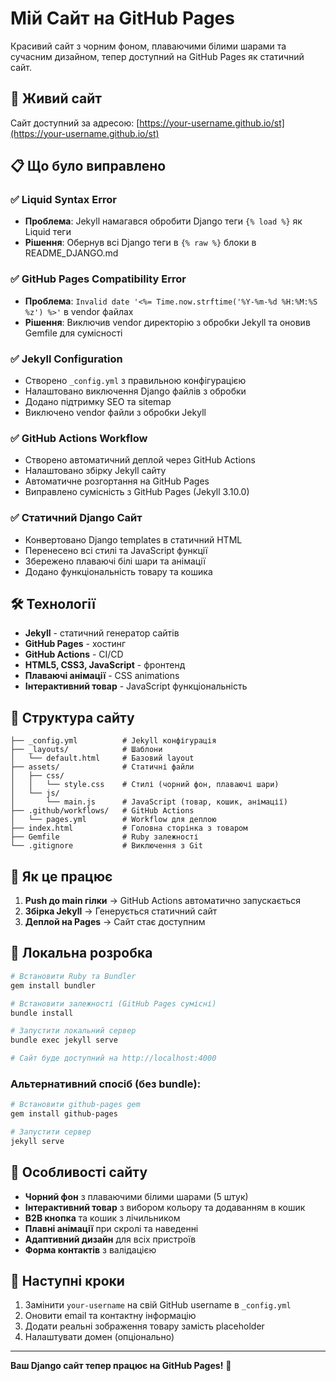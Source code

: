 # Мій Сайт на GitHub Pages

Красивий сайт з чорним фоном, плаваючими білими шарами та сучасним дизайном, тепер доступний на GitHub Pages як статичний сайт.

## 🚀 Живий сайт

Сайт доступний за адресою: [https://your-username.github.io/st](https://your-username.github.io/st)

## 📋 Що було виправлено

### ✅ Liquid Syntax Error
- **Проблема**: Jekyll намагався обробити Django теги `{% load %}` як Liquid теги
- **Рішення**: Обернув всі Django теги в `{% raw %}` блоки в README_DJANGO.md

### ✅ GitHub Pages Compatibility Error
- **Проблема**: `Invalid date '<%= Time.now.strftime('%Y-%m-%d %H:%M:%S %z') %>'` в vendor файлах
- **Рішення**: Виключив vendor директорію з обробки Jekyll та оновив Gemfile для сумісності

### ✅ Jekyll Configuration
- Створено `_config.yml` з правильною конфігурацією
- Налаштовано виключення Django файлів з обробки
- Додано підтримку SEO та sitemap
- Виключено vendor файли з обробки Jekyll

### ✅ GitHub Actions Workflow
- Створено автоматичний деплой через GitHub Actions
- Налаштовано збірку Jekyll сайту
- Автоматичне розгортання на GitHub Pages
- Виправлено сумісність з GitHub Pages (Jekyll 3.10.0)

### ✅ Статичний Django Сайт
- Конвертовано Django templates в статичний HTML
- Перенесено всі стилі та JavaScript функції
- Збережено плаваючі білі шари та анімації
- Додано функціональність товару та кошика

## 🛠 Технології

- **Jekyll** - статичний генератор сайтів
- **GitHub Pages** - хостинг
- **GitHub Actions** - CI/CD
- **HTML5, CSS3, JavaScript** - фронтенд
- **Плаваючі анімації** - CSS animations
- **Інтерактивний товар** - JavaScript функціональність

## 📁 Структура сайту

```
├── _config.yml          # Jekyll конфігурація
├── _layouts/            # Шаблони
│   └── default.html     # Базовий layout
├── assets/              # Статичні файли
│   ├── css/
│   │   └── style.css    # Стилі (чорний фон, плаваючі шари)
│   └── js/
│       └── main.js      # JavaScript (товар, кошик, анімації)
├── .github/workflows/   # GitHub Actions
│   └── pages.yml        # Workflow для деплою
├── index.html           # Головна сторінка з товаром
├── Gemfile              # Ruby залежності
└── .gitignore           # Виключення з Git
```

## 🚀 Як це працює

1. **Push до main гілки** → GitHub Actions автоматично запускається
2. **Збірка Jekyll** → Генерується статичний сайт
3. **Деплой на Pages** → Сайт стає доступним

## 🔧 Локальна розробка

```bash
# Встановити Ruby та Bundler
gem install bundler

# Встановити залежності (GitHub Pages сумісні)
bundle install

# Запустити локальний сервер
bundle exec jekyll serve

# Сайт буде доступний на http://localhost:4000
```

### Альтернативний спосіб (без bundle):

```bash
# Встановити github-pages gem
gem install github-pages

# Запустити сервер
jekyll serve
```

## 📝 Особливості сайту

- **Чорний фон** з плаваючими білими шарами (5 штук)
- **Інтерактивний товар** з вибором кольору та додаванням в кошик
- **B2B кнопка** та кошик з лічильником
- **Плавні анімації** при скролі та наведенні
- **Адаптивний дизайн** для всіх пристроїв
- **Форма контактів** з валідацією

## 🎯 Наступні кроки

1. Замінити `your-username` на свій GitHub username в `_config.yml`
2. Оновити email та контактну інформацію
3. Додати реальні зображення товару замість placeholder
4. Налаштувати домен (опціонально)

---

**Ваш Django сайт тепер працює на GitHub Pages!** 🎉
